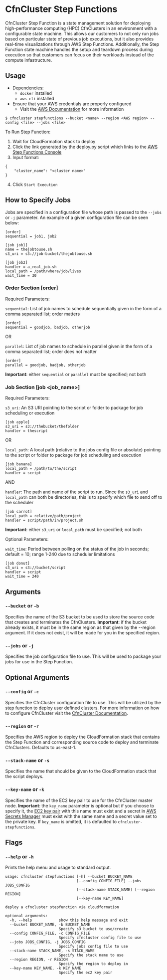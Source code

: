 # CfnCluster Step Functions

CfnCluster Step Function is a state management solution for deploying high-performance computing (HPC) CfnClusters in an environment with a configurable state machine. This allows our customers to not only run jobs based on particular state of previous job executions, but it also provides real-time visualizations through AWS Step Functions. Additionally, the Step Function state machine handles the setup and teardown process during execution so that customers can focus on their workloads instead of the compute infastructure.

## Usage

* Dependencies:
  * `docker` installed
  * `aws-cli` installed
* Ensure that your AWS credentials are properly configured
  * Visit the [AWS Documentation](https://docs.aws.amazon.com/cli/latest/userguide/cli-chap-getting-started.html) for more information

```
$ cfncluster stepfunctions --bucket <name> --region <AWS region> --config <file> --jobs <file>
```

To Run Step Function:

1. Wait for CloudFormation stack to deploy
2. Click the link generated by the deploy.py script which links to the [AWS Step Functions Console](https://console.aws.amazon.com/states)
3. Input format:
```
{
    "cluster_name": "<cluster name>"
}
```
4. Click `Start Execution`

## How to Specify Jobs

Jobs are specified in a configuration file whose path is passed to the `--jobs` or `-j` parameter. An example of a given configuration file can be seen below:

```
[order]
sequential = job1, job2

[job job1]
name = thejobtouse.sh
s3_uri = s3://job-bucket/thejobtouse.sh

[job job2]
handler = a_real_job.sh
local_path = /path/where/job/lives
wait_time = 30
```

### Order Section [order]

Required Parameters:

`sequential`: List of job names to schedule sequentially given in the form of a comma separated list; order matters

```
[order]
sequential = goodjob, badjob, otherjob
```

OR

`parallel`: List of job names to schedule in parallel given in the form of a comma separated list; order does not matter

```
[order]
parallel = goodjob, badjob, otherjob
```

**Important**: either `sequential` or `parallel` must be specified; not both

### Job Section [job <job_name>]

Required Parameters:

`s3_uri`: An S3 URI pointing to the script or folder to package for job scheduling or execution

```
[job apple]
s3_uri = s3://thebucket/thefolder
handler = thescript
```

OR

`local_path`: A local path (relative to the jobs config file or absolute) pointing to the script or folder to package for job scheduling and execution

```
[job banana]
local_path = /path/to/the/script
handler = script
```

AND

`handler`: The path and name of the script to run. Since the `s3_uri` and `local_path` can both be directories, this is to specify which file to send off to the scheduler

```
[job carrot]
local_path = relative/path/project
handler = script/path/in/project.sh
```

**Important**: either `s3_uri` or `local_path` must be specified; not both

Optional Parameters:

`wait_time`: Period between polling on the status of the job in seconds; default = 10; range 1-240 due to scheduler limitations

```
[job donut]
s3_uri = s3://bucket/script
handler = script
wait_time = 240
```

## Arguments

### `--bucket` or `-b`

Specifies the name of the S3 bucket to be used to store the source code that creates and terminates the CfnClusters. **Important**: if the bucket already exists, it must be in the same region as that given by the --region argument. If it does not exist, it will be made for you in the specified region.

### `--jobs` or `-j`

Specifies the job configuration file to use. This will be used to package your jobs for use in the Step Function.

## Optional Arguments

### `--config` or `-c`

Specifies the CfnCluster configuration file to use. This will be utilized by the step function to deploy user defined clusters. For more information on how to configure CfnCluster visit the [CfnCluster Documentation](http://cfncluster.readthedocs.io/en/latest/getting_started.html#configuring-cfncluster).

### `--region` or `-r`

Specifies the AWS region to deploy the CloudFormation stack that contains the Step Function and corresponding source code to deploy and terminate CfnClusters. Defaults to us-east-1.

### `--stack-name` or `-s`

Specifies the name that should be given to the CloudFormation stack that the script deploys.

### `--key-name` or `-k`

Specifies the name of the EC2 key pair to use for the CfnCluster master node. **Important**: the `key_name` parameter is optional but if you choose to specify it, the [EC2 key pair](https://console.aws.amazon.com/ec2#KeyPairs) with this name must exist and a secret in [AWS Secrets Manager](https://console.aws.amazon.com/secretsmanager) must exist with the same name and a secret value set to the private key. If `key_name` is omitted, it is defaulted to `cfncluster-stepfunctions`.

## Flags

### `--help` or `-h`

Prints the help menu and usage to standard output.

```
usage: cfncluster stepfunctions [-h] --bucket BUCKET_NAME
                                [--config CONFIG_FILE] --jobs JOBS_CONFIG
                                [--stack-name STACK_NAME] [--region REGION]
                                [--key-name KEY_NAME]

deploy a cfncluster stepfunction via cloudformation

optional arguments:
  -h, --help            show this help message and exit
  --bucket BUCKET_NAME, -b BUCKET_NAME
                        Specify s3 bucket to use/create
  --config CONFIG_FILE, -c CONFIG_FILE
                        Specify cfncluster config file to use
  --jobs JOBS_CONFIG, -j JOBS_CONFIG
                        Specify jobs config file to use
  --stack-name STACK_NAME, -s STACK_NAME
                        Specify the stack name to use
  --region REGION, -r REGION
                        Specify the region to deploy in
  --key-name KEY_NAME, -k KEY_NAME
                        Specify the ec2 key pair
```
